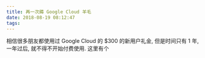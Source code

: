 ```yaml
---
title: 再一次薅 Google Cloud 羊毛
date: 2018-08-19 08:12:47
tags:
---
```


相信很多朋友都使用过 Google Cloud 的 $300 的新用户礼金, 但是时间只有 1 年, 一年过后, 就不得不开始付费使用. 这里有个